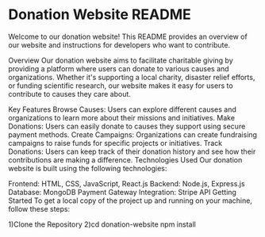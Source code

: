 <h1>Donation Website README</h1>
Welcome to our donation website! This README provides an overview of our website and instructions for developers who want to contribute.

Overview
Our donation website aims to facilitate charitable giving by providing a platform where users can donate to various causes and organizations. Whether it's supporting a local charity, disaster relief efforts, or funding scientific research, our website makes it easy for users to contribute to causes they care about.

Key Features
Browse Causes: Users can explore different causes and organizations to learn more about their missions and initiatives.
Make Donations: Users can easily donate to causes they support using secure payment methods.
Create Campaigns: Organizations can create fundraising campaigns to raise funds for specific projects or initiatives.
Track Donations: Users can keep track of their donation history and see how their contributions are making a difference.
Technologies Used
Our donation website is built using the following technologies:

Frontend: HTML, CSS, JavaScript, React.js
Backend: Node.js, Express.js
Database: MongoDB
Payment Gateway Integration: Stripe API
Getting Started
To get a local copy of the project up and running on your machine, follow these steps:

1)Clone the Repository
2)cd donation-website
npm install

